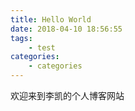 ```yaml
---
title: Hello World
date: 2018-04-10 18:56:55
tags: 
    - test
categories: 
    - categories
---
```

欢迎来到李凯的个人博客网站